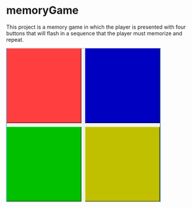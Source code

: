 # memoryGame

This project is a memory game in which the player is presented with four buttons that will flash in a sequence that the player must memorize and repeat.

![alt text](https://raw.githubusercontent.com/uqsmcnau/memoryGame/master/MemoryGame.png)

